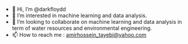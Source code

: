 - 👋 Hi, I’m @darkfloydd
- 👀 I’m interested in machine learning and data analysis.
- 💞️ I’m looking to collaborate on machine learning and data analysis in term of water resources and environmental engineering.
- 📫 How to reach me : amirhossein_tayebi@yahoo.com

<!---
darkfloydd/darkfloydd is a ✨ special ✨ repository because its `README.md` (this file) appears on your GitHub profile.
You can click the Preview link to take a look at your changes.
--->
